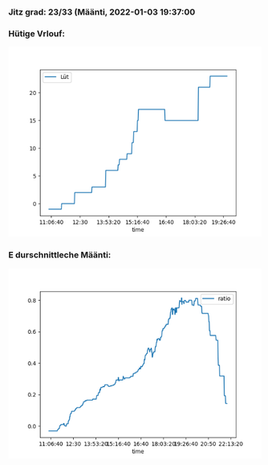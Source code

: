 ### Jitz grad: 23/33 (Määnti, 2022-01-03 19:37:00

### Hütige Vrlouf:
![Graph](Today.png)

### E durschnittleche Määnti:
![Graph](Määnti.png)